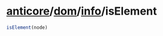 # [anticore](../../../#reference)/[dom](../../#reference)/[info](../#reference)/<a name="reference">isElement</a>

```js
isElement(node)
```